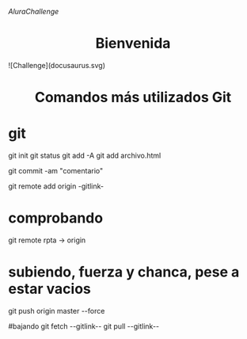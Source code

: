 <em> AluraChallenge </em>
<h1 align="center"> Bienvenida </h1>
![Challenge](docusaurus.svg)

<h1 align="center"> Comandos más utilizados Git </h1>

# git
git init
git status
git add -A
git add archivo.html

git commit -am "comentario"

git remote add origin -gitlink-

# comprobando
git remote
rpta -> origin

# subiendo, fuerza y chanca, pese a estar vacios
git push origin master --force

#bajando
git fetch --gitlink--
git pull --gitlink--



